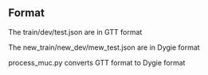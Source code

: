 ## Format
The train/dev/test.json are in GTT format

The new_train/new_dev/mew_test.json are in Dygie format

process_muc.py converts GTT format to Dygie format
